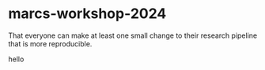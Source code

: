 # marcs-workshop-2024

That everyone can make at least one small change to their research pipeline that is more reproducible.

hello
